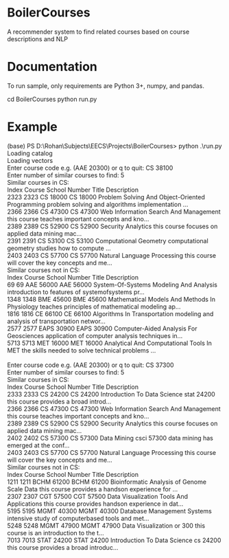 # BoilerCourses
A recommender system to find related courses based on course descriptions and NLP

# Documentation
To run sample, only requirements are Python 3+, numpy, and pandas.

cd BoilerCourses
python run.py

# Example
(base) PS D:\Rohan\Subjects\EECS\Projects\BoilerCourses> python .\run.py<br>
Loading catalog<br>
Loading vectors<br>
Enter course code e.g. (AAE 20300) or q to quit: CS 38100<br>
Enter number of similar courses to find: 5<br>
Similar courses in CS:<br>
      Index    Course School  Number                                            Title                                        Description<br>
2323   2323  CS 18000     CS   18000  Problem Solving And Object-Oriented Programming  problem solving and algorithms implementation ...<br>
2366   2366  CS 47300     CS   47300            Web Information Search And Management  this course teaches important concepts and kno...<br>
2389   2389  CS 52900     CS   52900                               Security Analytics  this course focuses on applied data mining mac...<br>
2391   2391  CS 53100     CS   53100                           Computational Geometry  computational geometry studies how to compute ...<br>
2403   2403  CS 57700     CS   57700                      Natural Language Processing  this course will cover the key concepts and me...<br>
Similar courses not in CS:<br>
      Index      Course School  Number                                          Title                                        Description<br>
69       69   AAE 56000    AAE   56000        System-Of-Systems Modeling And Analysis  introduction to features of systemofsystems pr...<br>
1348   1348   BME 45600    BME   45600  Mathematical Models And Methods In Physiology  teaches principles of mathematical modeling ap...<br>
1816   1816    CE 66100     CE   66100                   Algorithms In Transportation  modeling and analysis of transportation networ...<br>
2577   2577  EAPS 30900   EAPS   30900        Computer-Aided Analysis For Geosciences  application of computer analysis techniques in...<br>
5713   5713   MET 16000    MET   16000      Analytical And Computational Tools In MET  the skills needed to solve technical problems ...<br>
<br>
Enter course code e.g. (AAE 20300) or q to quit: CS 37300<br>
Enter number of similar courses to find: 5<br>
Similar courses in CS:<br>
      Index    Course School  Number                                  Title                                        Description<br>
2333   2333  CS 24200     CS   24200           Introduction To Data Science  stat 24200 this course provides a broad introd...<br>
2366   2366  CS 47300     CS   47300  Web Information Search And Management  this course teaches important concepts and kno...<br>
2389   2389  CS 52900     CS   52900                     Security Analytics  this course focuses on applied data mining mac...<br>
2402   2402  CS 57300     CS   57300                            Data Mining  csci 57300 data mining has emerged at the conf...<br>
2403   2403  CS 57700     CS   57700            Natural Language Processing  this course will cover the key concepts and me...<br>
Similar courses not in CS:<br>
      Index      Course School  Number                                        Title                                        Description<br>
1211   1211  BCHM 61200   BCHM   61200  Bioinformatic Analysis of Genome Scale Data  this course provides a handson experience for ...<br>
2307   2307   CGT 57500    CGT   57500    Data Visualization Tools And Applications  this course provides handson experience in dat...<br>
5195   5195  MGMT 40300   MGMT   40300                  Database Management Systems  intensive study of computerbased tools and met...<br>
5248   5248  MGMT 47900   MGMT   47900                           Data Visualization  or 300 this course is an introduction to the t...<br>
7013   7013  STAT 24200   STAT   24200                 Introduction To Data Science  cs 24200 this course provides a broad introduc...<br>
<br>
